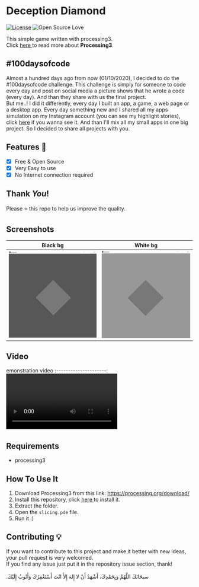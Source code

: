 # Deception Diamond
[![License](https://img.shields.io/badge/License-Apache%202.0-blue.svg)](LICENSE)
![Open Source Love](https://badges.frapsoft.com/os/v1/open-source.svg?v=102)

This simple game written with processing3.<br>
Click <a href="https://processing.org/"> here </a> to read more about **Processing3**.

## #100daysofcode
Almost a hundred days ago from now (01/10/2020), I decided to do the #100daysofcode challenge. This challenge is simply for someone to code every day and post on social media a picture shows that he wrote a code (every day). And than they share with us the final project.<br>
But me..! I did it differently, every day I built an app, a game, a web page or a desktop app. Every day something new and I shared all my apps simulation on my Instagram account (you can see my highlight stories), click <a href='https://instagram.com/medyanis_hiou'>here</a> if you wanna see it. And than I'll mix all my small apps in one big project. So I decided to share all projects with you.<br>

## Features :dart:
* [x] Free & Open Source
* [x] Very Easy to use
* [x] No Internet connection required

## Thank _You_!
Please :star: this repo to help us improve the quality.

## Screenshots
Black bg           | White bg
:---------------------:|:------------------:
![screenshoot](screenshots/dd1.png) | ![screenshoot](screenshots/dd2.png) <br>

## Video
emonstration video
:---------------------:
![](screenshots/dd.mp4)
## Requirements
* processing3

## How To Use It
1. Download Processing3 from this link: https://processing.org/download/
2. Install this repository, click <a href="https://github.com/mohamedyanis/deception-diamond/archive/master.zip"> here </a> to install it.
3. Extract the folder.
4. Open the ```slicing.pde``` file.
5. Run it :)


## Contributing 💡
If you want to contribute to this project and make it better with new ideas, your pull request is very welcomed.<br>
If you find any issue just put it in the repository issue section, thank!<br><br>
.سبحَانَكَ اللَّهُمَّ وَبِحَمْدِكَ، أَشْهَدُ أَنْ لا إِلهَ إِلأَ انْتَ أَسْتَغْفِرُكَ وَأَتْوبُ إِلَيْكَ
